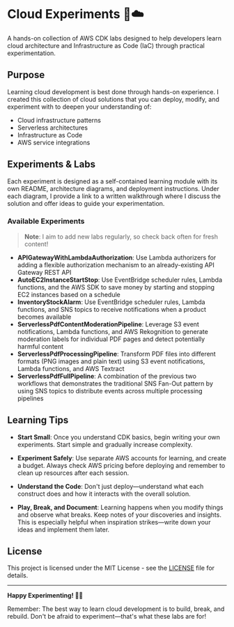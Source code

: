 # Cloud Experiments 🧪☁️

A hands-on collection of AWS CDK labs designed to help developers learn cloud architecture and Infrastructure as Code (IaC) through practical experimentation.

## Purpose

Learning cloud development is best done through hands-on experience. I created this collection of cloud solutions that you can deploy, modify, and experiment with to deepen your understanding of:

- Cloud infrastructure patterns
- Serverless architectures  
- Infrastructure as Code
- AWS service integrations

## Experiments & Labs

Each experiment is designed as a self-contained learning module with its own README, architecture diagrams, and deployment instructions. Under each diagram, I provide a link to a written walkthrough where I discuss the solution and offer ideas to guide your experimentation.

### Available Experiments

> **Note**: I aim to add new labs regularly, so check back often for fresh content!

- **APIGatewayWithLambdaAuthorization**: Use Lambda authorizers for adding a flexible authorization mechanism to an already-existing API Gateway REST API
- **AutoEC2InstanceStartStop**: Use EventBridge scheduler rules, Lambda functions, and the AWS SDK to save money by starting and stopping EC2 instances based on a schedule
- **InventoryStockAlarm**: Use EventBridge scheduler rules, Lambda functions, and SNS topics to receive notifications when a product becomes available
- **ServerlessPdfContentModerationPipeline**: Leverage S3 event notifications, Lambda functions, and AWS Rekognition to generate moderation labels for individual PDF pages and detect potentially harmful content
- **ServerlessPdfProcessingPipeline**: Transform PDF files into different formats (PNG images and plain text) using S3 event notifications, Lambda functions, and AWS Textract
- **ServerlessPdfFullPipeline**: A combination of the previous two workflows that demonstrates the traditional SNS Fan-Out pattern by using SNS topics to distribute events across multiple processing pipelines

## Learning Tips

- **Start Small**: Once you understand CDK basics, begin writing your own experiments. Start simple and gradually increase complexity.

- **Experiment Safely**: Use separate AWS accounts for learning, and create a budget. Always check AWS pricing before deploying and remember to clean up resources after each session.

- **Understand the Code**: Don't just deploy—understand what each construct does and how it interacts with the overall solution.

- **Play, Break, and Document**: Learning happens when you modify things and observe what breaks. Keep notes of your discoveries and insights. This is especially helpful when inspiration strikes—write down your ideas and implement them later.


## License

This project is licensed under the MIT License - see the [LICENSE](LICENSE) file for details.

---

**Happy Experimenting! 🚀🧪**

Remember: The best way to learn cloud development is to build, break, and rebuild. Don't be afraid to experiment—that's what these labs are for!